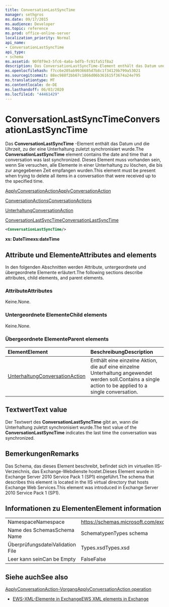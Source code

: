 ```yaml
---
title: ConversationLastSyncTime
manager: sethgros
ms.date: 09/17/2015
ms.audience: Developer
ms.topic: reference
ms.prod: office-online-server
localization_priority: Normal
api_name:
- ConversationLastSyncTime
api_type:
- schema
ms.assetid: 90f8f9e3-5fc6-4a6a-bdfb-fc91fa51f8a2
description: Das ConversationLastSyncTime-Element enthält das Datum und die Uhrzeit, zu der eine Unterhaltung zuletzt synchronisiert wurde. Dieses Element muss vorhanden sein, wenn Sie versuchen, alle Elemente in einer Unterhaltung zu löschen, die bis zur angegebenen Zeit empfangen wurden.
ms.openlocfilehash: f7cc6e205ab9936685d7b8c1f34129b799a53021
ms.sourcegitcommit: 88ec988f2bb67c1866d06b361615f3674a24e795
ms.translationtype: MT
ms.contentlocale: de-DE
ms.lasthandoff: 06/03/2020
ms.locfileid: "44461429"
---
```

# <a name="conversationlastsynctime"></a><span data-ttu-id="3522e-104">ConversationLastSyncTime</span><span class="sxs-lookup"><span data-stu-id="3522e-104">ConversationLastSyncTime</span></span>

<span data-ttu-id="3522e-105">Das **ConversationLastSyncTime** -Element enthält das Datum und die Uhrzeit, zu der eine Unterhaltung zuletzt synchronisiert wurde.</span><span class="sxs-lookup"><span data-stu-id="3522e-105">The **ConversationLastSyncTime** element contains the date and time that a conversation was last synchronized.</span></span> <span data-ttu-id="3522e-106">Dieses Element muss vorhanden sein, wenn Sie versuchen, alle Elemente in einer Unterhaltung zu löschen, die bis zur angegebenen Zeit empfangen wurden.</span><span class="sxs-lookup"><span data-stu-id="3522e-106">This element must be present when trying to delete all items in a conversation that were received up to the specified time.</span></span> 
  
[<span data-ttu-id="3522e-107">ApplyConversationAction</span><span class="sxs-lookup"><span data-stu-id="3522e-107">ApplyConversationAction</span></span>](applyconversationaction.md)
  
[<span data-ttu-id="3522e-108">ConversationActions</span><span class="sxs-lookup"><span data-stu-id="3522e-108">ConversationActions</span></span>](conversationactions.md)
  
[<span data-ttu-id="3522e-109">Unterhaltung</span><span class="sxs-lookup"><span data-stu-id="3522e-109">ConversationAction</span></span>](conversationaction.md)
  
[<span data-ttu-id="3522e-110">ConversationLastSyncTime</span><span class="sxs-lookup"><span data-stu-id="3522e-110">ConversationLastSyncTime</span></span>](conversationlastsynctime.md)
  
```XML
<ConversationLastSyncTime/>
```

 <span data-ttu-id="3522e-111">**xs: DateTime**</span><span class="sxs-lookup"><span data-stu-id="3522e-111">**xs:dateTime**</span></span>
## <a name="attributes-and-elements"></a><span data-ttu-id="3522e-112">Attribute und Elemente</span><span class="sxs-lookup"><span data-stu-id="3522e-112">Attributes and elements</span></span>

<span data-ttu-id="3522e-113">In den folgenden Abschnitten werden Attribute, untergeordnete und übergeordnete Elemente erläutert.</span><span class="sxs-lookup"><span data-stu-id="3522e-113">The following sections describe attributes, child elements, and parent elements.</span></span>
  
### <a name="attributes"></a><span data-ttu-id="3522e-114">Attribute</span><span class="sxs-lookup"><span data-stu-id="3522e-114">Attributes</span></span>

<span data-ttu-id="3522e-115">Keine.</span><span class="sxs-lookup"><span data-stu-id="3522e-115">None.</span></span>
  
### <a name="child-elements"></a><span data-ttu-id="3522e-116">Untergeordnete Elemente</span><span class="sxs-lookup"><span data-stu-id="3522e-116">Child elements</span></span>

<span data-ttu-id="3522e-117">Keine.</span><span class="sxs-lookup"><span data-stu-id="3522e-117">None.</span></span>
  
### <a name="parent-elements"></a><span data-ttu-id="3522e-118">Übergeordnete Elemente</span><span class="sxs-lookup"><span data-stu-id="3522e-118">Parent elements</span></span>

|<span data-ttu-id="3522e-119">**Element**</span><span class="sxs-lookup"><span data-stu-id="3522e-119">**Element**</span></span>|<span data-ttu-id="3522e-120">**Beschreibung**</span><span class="sxs-lookup"><span data-stu-id="3522e-120">**Description**</span></span>|
|:-----|:-----|
|[<span data-ttu-id="3522e-121">Unterhaltung</span><span class="sxs-lookup"><span data-stu-id="3522e-121">ConversationAction</span></span>](conversationaction.md) <br/> |<span data-ttu-id="3522e-122">Enthält eine einzelne Aktion, die auf eine einzelne Unterhaltung angewendet werden soll.</span><span class="sxs-lookup"><span data-stu-id="3522e-122">Contains a single action to be applied to a single conversation.</span></span>  <br/> |
   
## <a name="text-value"></a><span data-ttu-id="3522e-123">Textwert</span><span class="sxs-lookup"><span data-stu-id="3522e-123">Text value</span></span>

<span data-ttu-id="3522e-124">Der Textwert des **ConversationLastSyncTime** gibt an, wann die Unterhaltung zuletzt synchronisiert wurde.</span><span class="sxs-lookup"><span data-stu-id="3522e-124">The text value of the **ConversationLastSyncTime** indicates the last time the conversation was synchronized.</span></span> 
  
## <a name="remarks"></a><span data-ttu-id="3522e-125">Bemerkungen</span><span class="sxs-lookup"><span data-stu-id="3522e-125">Remarks</span></span>

<span data-ttu-id="3522e-126">Das Schema, das dieses Element beschreibt, befindet sich im virtuellen IIS-Verzeichnis, das Exchange-Webdienste hostet.Dieses Element wurde in Exchange Server 2010 Service Pack 1 (SP1) eingeführt.</span><span class="sxs-lookup"><span data-stu-id="3522e-126">The schema that describes this element is located in the IIS virtual directory that hosts Exchange Web Services.This element was introduced in Exchange Server 2010 Service Pack 1 (SP1).</span></span>
  
## <a name="element-information"></a><span data-ttu-id="3522e-127">Informationen zu Elementen</span><span class="sxs-lookup"><span data-stu-id="3522e-127">Element information</span></span>

|||
|:-----|:-----|
|<span data-ttu-id="3522e-128">Namespace</span><span class="sxs-lookup"><span data-stu-id="3522e-128">Namespace</span></span>  <br/> |https://schemas.microsoft.com/exchange/services/2006/types  <br/> |
|<span data-ttu-id="3522e-129">Name des Schemas</span><span class="sxs-lookup"><span data-stu-id="3522e-129">Schema Name</span></span>  <br/> |<span data-ttu-id="3522e-130">Schematypen</span><span class="sxs-lookup"><span data-stu-id="3522e-130">Types schema</span></span>  <br/> |
|<span data-ttu-id="3522e-131">Überprüfungsdatei</span><span class="sxs-lookup"><span data-stu-id="3522e-131">Validation File</span></span>  <br/> |<span data-ttu-id="3522e-132">Types.xsd</span><span class="sxs-lookup"><span data-stu-id="3522e-132">Types.xsd</span></span>  <br/> |
|<span data-ttu-id="3522e-133">Leer kann sein</span><span class="sxs-lookup"><span data-stu-id="3522e-133">Can be Empty</span></span>  <br/> |<span data-ttu-id="3522e-134">False</span><span class="sxs-lookup"><span data-stu-id="3522e-134">False</span></span>  <br/> |
   
## <a name="see-also"></a><span data-ttu-id="3522e-135">Siehe auch</span><span class="sxs-lookup"><span data-stu-id="3522e-135">See also</span></span>



[<span data-ttu-id="3522e-136">ApplyConversationAction-Vorgang</span><span class="sxs-lookup"><span data-stu-id="3522e-136">ApplyConversationAction operation</span></span>](applyconversationaction-operation.md)


- [<span data-ttu-id="3522e-137">EWS-XML-Elemente in Exchange</span><span class="sxs-lookup"><span data-stu-id="3522e-137">EWS XML elements in Exchange</span></span>](ews-xml-elements-in-exchange.md)


